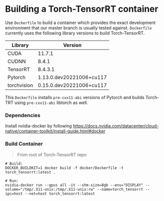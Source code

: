 # Building a Torch-TensorRT container

Use `Dockerfile` to build a container which provides the exact development environment that our master branch is usually tested against.
`Dockerfile` currently uses the following library versions to build Torch-TensorRT.

| Library  | Version |
| ------------- | ------------- |
| CUDA  | 11.7.1  |
| CUDNN  | 8.4.1  |
| TensorRT  | 8.4.3.1  |
| Pytorch  | 1.13.0.dev20221006+cu117  |
| torchvision  | 0.15.0.dev20221006+cu117  |

This `Dockerfile` installs `pre-cxx11-abi` versions of Pytorch and builds Torch-TRT using `pre-cxx11-abi` libtorch as well.

### Dependencies

Install nvidia-docker by following https://docs.nvidia.com/datacenter/cloud-native/container-toolkit/install-guide.html#docker

### Build Container

> From root of Torch-TensorRT repo

```
# Build:
DOCKER_BUILDKIT=1 docker build -f docker/Dockerfile -t torch_tensorrt:latest .

# Run:
nvidia-docker run --gpus all -it --shm-size=8gb --env="DISPLAY" --volume="/tmp/.X11-unix:/tmp/.X11-unix:rw" --name=torch_tensorrt --ipc=host --net=host torch_tensorrt:latest
```
